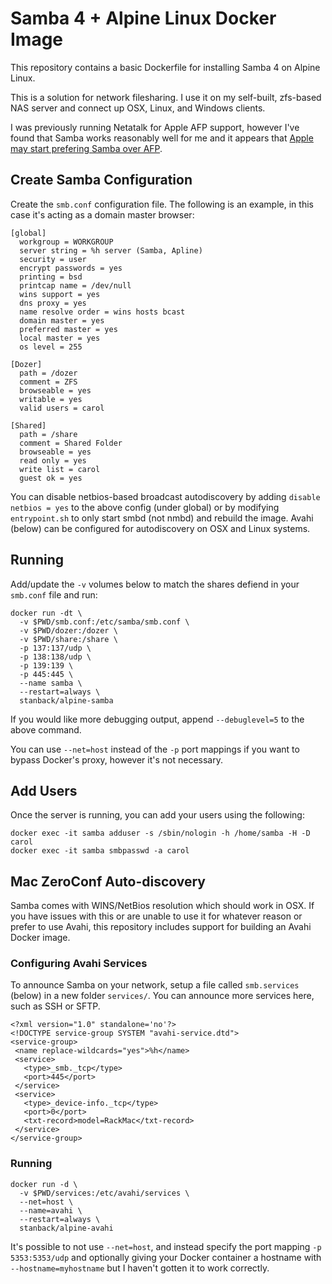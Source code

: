 # Samba 4 + Alpine Linux Docker Image

This repository contains a basic Dockerfile for installing Samba 4
on Alpine Linux.

This is a solution for network filesharing. I use it on my self-built,
zfs-based NAS server and connect up OSX, Linux, and Windows clients.

I was previously running Netatalk for Apple AFP support, however
I've found that Samba works reasonably well for me and it appears
that [Apple may start prefering Samba over AFP](http://appleinsider.com/articles/13/06/11/apple-shifts-from-afp-file-sharing-to-smb2-in-os-x-109-mavericks).

## Create Samba Configuration

Create the `smb.conf` configuration file. The following is an example,
in this case it's acting as a domain master browser:

```
[global]
  workgroup = WORKGROUP
  server string = %h server (Samba, Apline)
  security = user
  encrypt passwords = yes
  printing = bsd
  printcap name = /dev/null
  wins support = yes
  dns proxy = yes
  name resolve order = wins hosts bcast
  domain master = yes
  preferred master = yes
  local master = yes
  os level = 255

[Dozer]
  path = /dozer
  comment = ZFS
  browseable = yes
  writable = yes
  valid users = carol

[Shared]
  path = /share
  comment = Shared Folder
  browseable = yes
  read only = yes
  write list = carol
  guest ok = yes
```

You can disable netbios-based broadcast autodiscovery by adding
`disable netbios = yes` to the above config (under global) or
by modifying `entrypoint.sh` to only start smbd (not nmbd) and
rebuild the image. Avahi (below) can be configured for
autodiscovery on OSX and Linux systems.

## Running

Add/update the `-v` volumes below to match the shares defiend in your
`smb.conf` file and run:

```
docker run -dt \
  -v $PWD/smb.conf:/etc/samba/smb.conf \
  -v $PWD/dozer:/dozer \
  -v $PWD/share:/share \
  -p 137:137/udp \
  -p 138:138/udp \
  -p 139:139 \
  -p 445:445 \
  --name samba \
  --restart=always \
  stanback/alpine-samba
```

If you would like more debugging output, append `--debuglevel=5` to
the above command.

You can use `--net=host` instead of the `-p` port mappings if you want
to bypass Docker's proxy, however it's not necessary.

## Add Users

Once the server is running, you can add your users using the following:

```
docker exec -it samba adduser -s /sbin/nologin -h /home/samba -H -D carol
docker exec -it samba smbpasswd -a carol
```

## Mac ZeroConf Auto-discovery

Samba comes with WINS/NetBios resolution which should work in OSX. If
you have issues with this or are unable to use it for whatever reason
or prefer to use Avahi, this repository includes support for building
an Avahi Docker image.

### Configuring Avahi Services

To announce Samba on your network, setup a file called `smb.services`
(below) in a new folder `services/`. You can announce more services
here, such as SSH or SFTP.

```
<?xml version="1.0" standalone='no'?>
<!DOCTYPE service-group SYSTEM "avahi-service.dtd">
<service-group>
 <name replace-wildcards="yes">%h</name>
 <service>
   <type>_smb._tcp</type>
   <port>445</port>
 </service>
 <service>
   <type>_device-info._tcp</type>
   <port>0</port>
   <txt-record>model=RackMac</txt-record>
 </service>
</service-group>
```

### Running

```
docker run -d \
  -v $PWD/services:/etc/avahi/services \
  --net=host \
  --name=avahi \
  --restart=always \
  stanback/alpine-avahi
```

It's possible to not use `--net=host`, and instead specify the port mapping
`-p 5353:5353/udp` and optionally giving your Docker container a hostname
with `--hostname=myhostname` but I haven't gotten it to work correctly.



